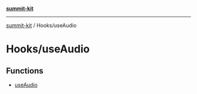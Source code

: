[**summit-kit**](../../README.md)

***

[summit-kit](../../README.md) / Hooks/useAudio

# Hooks/useAudio

## Functions

- [useAudio](functions/useAudio.md)
